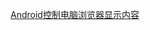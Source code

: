 ﻿
[Android控制电脑浏览器显示内容](http://note.youdao.com/noteshare?id=e6017a6a7324f4d8199d08a1e39c8f38&sub=65E4E243153E4C259C03F90E8DFF593F)
